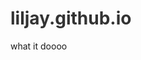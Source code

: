 # liljay.github.io
what it doooo

<html lang="en">
<head>
    <meta charset="UTF-8">
    <meta name="viewport" content="width=device-width, initial-scale=1.0">
    <title>John's Website</title>
    <style>
        body {
            
        }
        h1 {
            color: #333;
        }
    </style>
</head>
<body>
    <h1>Hello, my name is John</h1>
</body>
</html>
